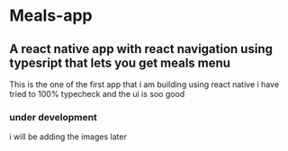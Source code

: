 # Meals-app
## A react native app with react navigation using typesript that lets you get meals menu

This is the one of the first app that i am building using react native i have tried to 100% typecheck and the ui is soo good 

### under development

i will be adding the images later
